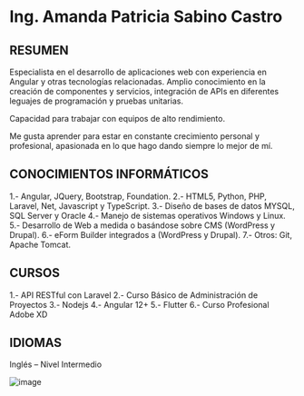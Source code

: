 # Ing. Amanda Patricia Sabino Castro 


## RESUMEN							               

Especialista en el desarrollo de aplicaciones web con experiencia en Angular y otras tecnologías relacionadas. Amplio conocimiento en la creación de componentes y servicios, integración de APIs en diferentes leguajes de programación y pruebas unitarias.

Capacidad para trabajar con equipos de alto rendimiento.

Me gusta aprender para estar en constante crecimiento personal y profesional, apasionada en lo que hago dando siempre lo mejor de mí.

## CONOCIMIENTOS INFORMÁTICOS

1.-	Angular, JQuery, Bootstrap, Foundation.
2.-	HTML5, Python, PHP, Laravel, Net, Javascript y TypeScript.
3.-	Diseño de bases de datos MYSQL, SQL Server y Oracle
4.-	Manejo de sistemas operativos Windows y Linux.
5.-	Desarrollo de Web a medida o basándose sobre CMS (WordPress y Drupal).
6.-	eForm Builder integrados a (WordPress y Drupal).
7.-	Otros: Git, Apache Tomcat.



## CURSOS

1.-	API RESTful con Laravel
2.-	Curso Básico de Administración de Proyectos
3.-	Nodejs
4.-	Angular 12+
5.-	Flutter
6.-	Curso Profesional Adobe XD


## IDIOMAS

Inglés – Nivel Intermedio

![image](https://github.com/amandas91/amandas91/assets/36286519/bdab2d98-3892-4090-b4ab-e9211ce83bd6)




<!--
**amandas91/amandas91** is a ✨ _special_ ✨ repository because its `README.md` (this file) appears on your GitHub profile.

Here are some ideas to get you started:

- 🔭 I’m currently working on ...
- 🌱 I’m currently learning ...
- 👯 I’m looking to collaborate on ...
- 🤔 I’m looking for help with ...
- 💬 Ask me about ...
- 📫 How to reach me: ...
- 😄 Pronouns: ...
- ⚡ Fun fact: ...
-->
